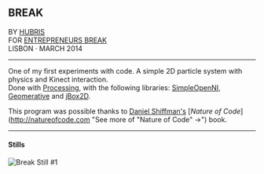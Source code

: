 ## BREAK

BY [HUBRIS](http://cargocollective.com/hubris "See more of Hubris ->")  
FOR [ENTREPRENEURS BREAK](http://entrepreneursbreak.com "See license ->")  
LISBON · MARCH 2014 

--- 
  

One of my first experiments with code. A simple 2D particle system with physics and Kinect interaction.  
Done with [Processing](http://www.processing.org "See more of Processing ->"), with the following libraries: [SimpleOpenNI](https://code.google.com/p/simple-openni/ "See more of SimpleOpenNI ->"), [Geomerative](http://www.ricardmarxer.com/geomerative/ "See more of Geomerative ->") and [jBox2D](https://github.com/shiffman/Box2D-for-Processing "See more of jBox2D ->").  

This program was possible thanks to [Daniel Shiffman's](http://www.shiffman.net "See more of Daniel Shiffman ->") [*Nature of Code*](http://natureofcode.com "See more of "Nature of Code" ->") book.  

---
  
  
#### Stills
![Break Still #1](https://farm6.staticflickr.com/5587/14706770354_8b79cce0e9_z.jpg)
